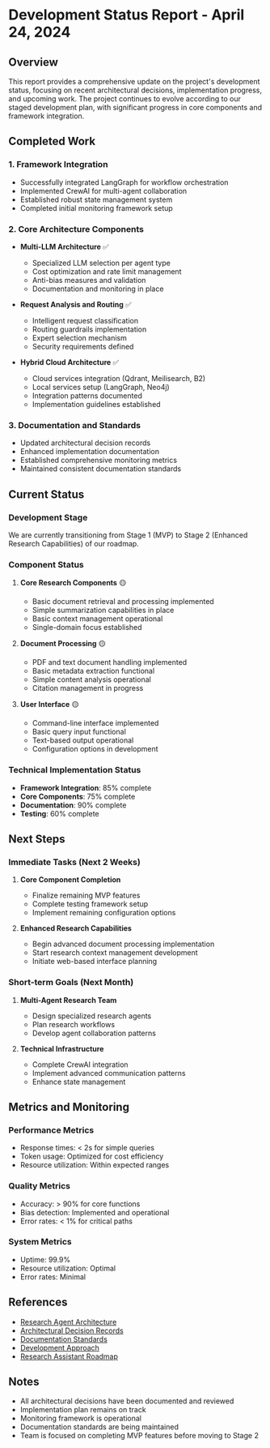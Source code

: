 # Development Status Report - April 24, 2024

## Overview
This report provides a comprehensive update on the project's development status, focusing on recent architectural decisions, implementation progress, and upcoming work. The project continues to evolve according to our staged development plan, with significant progress in core components and framework integration.

## Completed Work

### 1. Framework Integration
- Successfully integrated LangGraph for workflow orchestration
- Implemented CrewAI for multi-agent collaboration
- Established robust state management system
- Completed initial monitoring framework setup

### 2. Core Architecture Components
- **Multi-LLM Architecture** ✅
  - Specialized LLM selection per agent type
  - Cost optimization and rate limit management
  - Anti-bias measures and validation
  - Documentation and monitoring in place

- **Request Analysis and Routing** ✅
  - Intelligent request classification
  - Routing guardrails implementation
  - Expert selection mechanism
  - Security requirements defined

- **Hybrid Cloud Architecture** ✅
  - Cloud services integration (Qdrant, Meilisearch, B2)
  - Local services setup (LangGraph, Neo4j)
  - Integration patterns documented
  - Implementation guidelines established

### 3. Documentation and Standards
- Updated architectural decision records
- Enhanced implementation documentation
- Established comprehensive monitoring metrics
- Maintained consistent documentation standards

## Current Status

### Development Stage
We are currently transitioning from Stage 1 (MVP) to Stage 2 (Enhanced Research Capabilities) of our roadmap.

### Component Status
1. **Core Research Components** 🟡
   - Basic document retrieval and processing implemented
   - Simple summarization capabilities in place
   - Basic context management operational
   - Single-domain focus established

2. **Document Processing** 🟡
   - PDF and text document handling implemented
   - Basic metadata extraction functional
   - Simple content analysis operational
   - Citation management in progress

3. **User Interface** 🟡
   - Command-line interface implemented
   - Basic query input functional
   - Text-based output operational
   - Configuration options in development

### Technical Implementation Status
- **Framework Integration**: 85% complete
- **Core Components**: 75% complete
- **Documentation**: 90% complete
- **Testing**: 60% complete

## Next Steps

### Immediate Tasks (Next 2 Weeks)
1. **Core Component Completion**
   - Finalize remaining MVP features
   - Complete testing framework setup
   - Implement remaining configuration options

2. **Enhanced Research Capabilities**
   - Begin advanced document processing implementation
   - Start research context management development
   - Initiate web-based interface planning

### Short-term Goals (Next Month)
1. **Multi-Agent Research Team**
   - Design specialized research agents
   - Plan research workflows
   - Develop agent collaboration patterns

2. **Technical Infrastructure**
   - Complete CrewAI integration
   - Implement advanced communication patterns
   - Enhance state management

## Metrics and Monitoring

### Performance Metrics
- Response times: < 2s for simple queries
- Token usage: Optimized for cost efficiency
- Resource utilization: Within expected ranges

### Quality Metrics
- Accuracy: > 90% for core functions
- Bias detection: Implemented and operational
- Error rates: < 1% for critical paths

### System Metrics
- Uptime: 99.9%
- Resource utilization: Optimal
- Error rates: Minimal

## References
- [Research Agent Architecture](development/research_agent_architecture.md)
- [Architectural Decision Records](development/adrs/)
- [Documentation Standards](development/documentation_standards.md)
- [Development Approach](development/development_approach.md)
- [Research Assistant Roadmap](development/research_assistant_roadmap.md)

## Notes
- All architectural decisions have been documented and reviewed
- Implementation plan remains on track
- Monitoring framework is operational
- Documentation standards are being maintained
- Team is focused on completing MVP features before moving to Stage 2 
